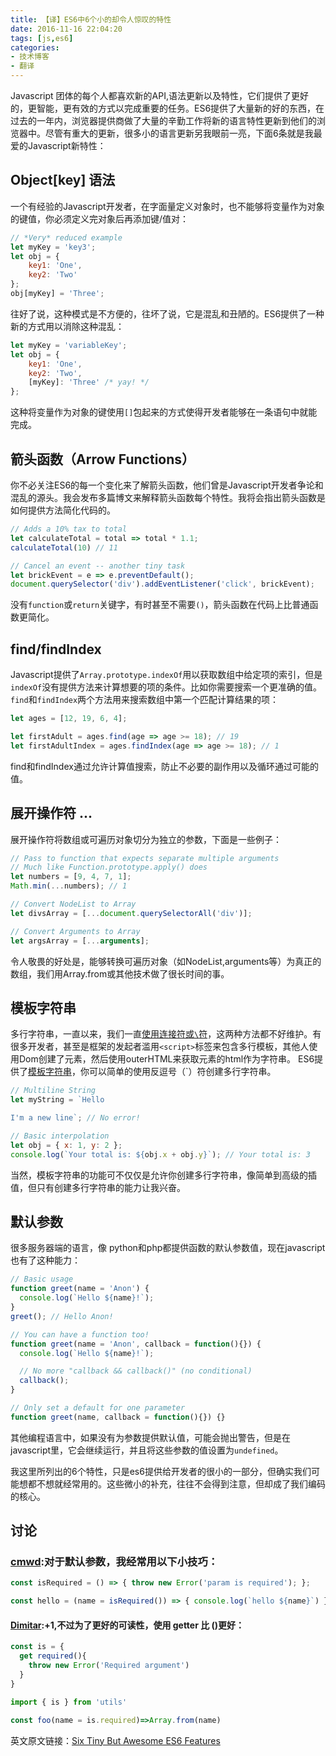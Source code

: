 ```yaml
---
title: 【译】ES6中6个小的却令人惊叹的特性
date: 2016-11-16 22:04:20
tags: [js,es6]
categories:
- 技术博客
- 翻译
---
```


Javascript 团体的每个人都喜欢新的API,语法更新以及特性，它们提供了更好的，更智能，更有效的方式以完成重要的任务。ES6提供了大量新的好的东西，在过去的一年内，浏览器提供商做了大量的辛勤工作将新的语言特性更新到他们的浏览器中。尽管有重大的更新，很多小的语言更新另我眼前一亮，下面6条就是我最爱的Javascript新特性：

<!--more-->

## Object[key] 语法
一个有经验的Javascript开发者，在字面量定义对象时，也不能够将变量作为对象的键值，你必须定义完对象后再添加键/值对：
```javascript
// *Very* reduced example
let myKey = 'key3';
let obj = {
    key1: 'One',
    key2: 'Two'
};
obj[myKey] = 'Three';
```

往好了说，这种模式是不方便的，往坏了说，它是混乱和丑陋的。ES6提供了一种新的方式用以消除这种混乱：
```javascript
let myKey = 'variableKey';
let obj = {
    key1: 'One',
    key2: 'Two',
    [myKey]: 'Three' /* yay! */
};
```

这种将变量作为对象的键使用`[]`包起来的方式使得开发者能够在一条语句中就能完成。

## 箭头函数（Arrow Functions）

你不必关注ES6的每一个变化来了解箭头函数，他们曾是Javascript开发者争论和混乱的源头。我会发布多篇博文来解释箭头函数每个特性。我将会指出箭头函数是如何提供方法简化代码的。
```javascript
// Adds a 10% tax to total
let calculateTotal = total => total * 1.1;
calculateTotal(10) // 11

// Cancel an event -- another tiny task
let brickEvent = e => e.preventDefault();
document.querySelector('div').addEventListener('click', brickEvent);
```

没有`function`或`return`关键字，有时甚至不需要`()`，箭头函数在代码上比普通函数更简化。

## find/findIndex
Javascript提供了`Array.prototype.indexOf`用以获取数组中给定项的索引，但是`indexOf`没有提供方法来计算想要的项的条件。比如你需要搜索一个更准确的值。`find`和`findIndex`两个方法用来搜索数组中第一个匹配计算结果的项：
```javascript
let ages = [12, 19, 6, 4];

let firstAdult = ages.find(age => age >= 18); // 19
let firstAdultIndex = ages.findIndex(age => age >= 18); // 1
```
find和findIndex通过允许计算值搜索，防止不必要的副作用以及循环通过可能的值。

## 展开操作符 ...
展开操作符将数组或可遍历对象切分为独立的参数，下面是一些例子：
```javascript
// Pass to function that expects separate multiple arguments
// Much like Function.prototype.apply() does
let numbers = [9, 4, 7, 1];
Math.min(...numbers); // 1

// Convert NodeList to Array
let divsArray = [...document.querySelectorAll('div')];

// Convert Arguments to Array
let argsArray = [...arguments];
```

令人敬畏的好处是，能够转换可遍历对象（如NodeList,arguments等）为真正的数组，我们用Array.from或其他技术做了很长时间的事。

## 模板字符串
多行字符串，一直以来，我们一直[使用连接符或`\`符](https://davidwalsh.name/multiline-javascript-strings)，这两种方法都不好维护。有很多开发者，甚至是框架的发起者滥用`<script>`标签来包含多行模板，其他人使用Dom创建了元素，然后使用outerHTML来获取元素的html作为字符串。
ES6提供了[模板字符串](https://davidwalsh.name/template-literals)，你可以简单的使用反逗号（`）符创建多行字符串。
```javascript
// Multiline String
let myString = `Hello

I'm a new line`; // No error!

// Basic interpolation
let obj = { x: 1, y: 2 };
console.log(`Your total is: ${obj.x + obj.y}`); // Your total is: 3
```

当然，模板字符串的功能可不仅仅是允许你创建多行字符串，像简单到高级的插值，但只有创建多行字符串的能力让我兴奋。

## 默认参数
很多服务器端的语言，像 python和php都提供函数的默认参数值，现在javascript也有了这种能力：
```javascript
// Basic usage
function greet(name = 'Anon') {
  console.log(`Hello ${name}!`);
}
greet(); // Hello Anon!

// You can have a function too!
function greet(name = 'Anon', callback = function(){}) {
  console.log(`Hello ${name}!`);

  // No more "callback && callback()" (no conditional)
  callback();
}

// Only set a default for one parameter
function greet(name, callback = function(){}) {}
```

其他编程语言中，如果没有为参数提供默认值，可能会抛出警告，但是在javascript里，它会继续运行，并且将这些参数的值设置为`undefined`。

我这里所列出的6个特性，只是es6提供给开发者的很小的一部分，但确实我们可能想都不想就经常用的。这些微小的补充，往往不会得到注意，但却成了我们编码的核心。

## 讨论
### [cmwd](http://cmwd.github.io):对于默认参数，我经常用以下小技巧：
```javascript
const isRequired = () => { throw new Error('param is required'); };

const hello = (name = isRequired()) => { console.log(`hello ${name}`) }
```

#### [Dimitar](http://fragged.org):+1,不过为了更好的可读性，使用 getter 比 ()更好：
```javascript
const is = {
  get required(){
    throw new Error('Required argument')
  }
}

import { is } from 'utils'

const foo(name = is.required)=>Array.from(name)
```

英文原文链接：[Six Tiny But Awesome ES6 Features](https://davidwalsh.name/es6-features)
